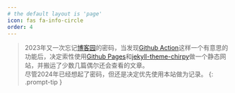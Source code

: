 ```yaml
---
# the default layout is 'page'
icon: fas fa-info-circle
order: 4
---
```


> 2023年又一次忘记[博客园](https://www.cnblogs.com/hiver/)的密码，当发现[Github Action](https://github.com/features/actions)这样一个有意思的功能后，决定索性使用[Github Pages](https://pages.github.com/)和[jekyll-theme-chirpy](https://github.com/cotes2020/jekyll-theme-chirpy)做一个静态网站，并搬运了少数几篇偶尔还会查看的文章。  
尽管2024年已经想起了密码，但还是决定优先使用本站做为记录。
{: .prompt-tip }
